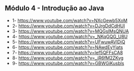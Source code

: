 ## Módulo 4 - Introdução ao Java

* 1- https://www.youtube.com/watch?v=NXcGewb5XoM
* 2- https://www.youtube.com/watch?v=DJrgDdCdHUI
* 3- https://www.youtube.com/watch?v=MQGsIMsQNUA
* 4- https://www.youtube.com/watch?v=_NKqGQG_U8U
* 5- https://www.youtube.com/watch?v=UFwuwAVlDjQ
* 6- https://www.youtube.com/watch?v=NAwdEyYjats
* 7- https://www.youtube.com/watch?v=lef5QFFsCA8
* 8- https://www.youtube.com/watch?v=_jR6fM2ZKvg
* 9- https://www.youtube.com/watch?v=GBWGiKusbls